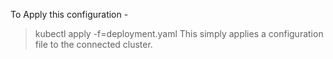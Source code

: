 To Apply this configuration -

> kubectl apply -f=deployment.yaml
> This simply applies a configuration file to the connected cluster.
